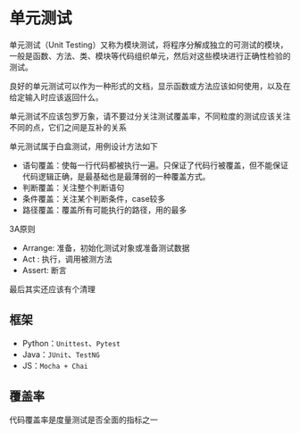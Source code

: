 # 单元测试

单元测试（Unit Testing）又称为模块测试，将程序分解成独立的可测试的模块，一般是函数、方法、类、模块等代码组织单元，然后对这些模块进行正确性检验的测试。

良好的单元测试可以作为一种形式的文档，显示函数或方法应该如何使用，以及在给定输入时应该返回什么。

单元测试不应该包罗万象，请不要过分关注测试覆盖率，不同粒度的测试应该关注不同的点，它们之间是互补的关系

单元测试属于白盒测试，用例设计方法如下

- 语句覆盖：使每一行代码都被执行一遍。只保证了代码行被覆盖，但不能保证代码逻辑正确，是最基础也是最薄弱的一种覆盖方式。
- 判断覆盖：关注整个判断语句
- 条件覆盖：关注某个判断条件，case较多
- 路径覆盖：覆盖所有可能执行的路径，用的最多

3A原则

- Arrange: 准备，初始化测试对象或准备测试数据
- Act : 执行，调用被测方法
- Assert: 断言

最后其实还应该有个清理

## 框架

- Python：`Unittest`、`Pytest`
- Java：`JUnit`、`TestNG`
- JS：`Mocha + Chai`

## 覆盖率

代码覆盖率是度量测试是否全面的指标之一
